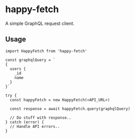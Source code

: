 # happy-fetch

A simple GraphQL request client.

## Usage

```
import HappyFetch from 'happy-fetch'

const graphqlQuery = `
{
  users {
    _id
    name
  }
}`

try {
  const happyFetch = new HappyFetch(<API_URL>)

  const response = await happyFetch.query(graphqlQuery)

  // Do stuff with response..
} catch (error) {
  // Handle API errors..
}

```
